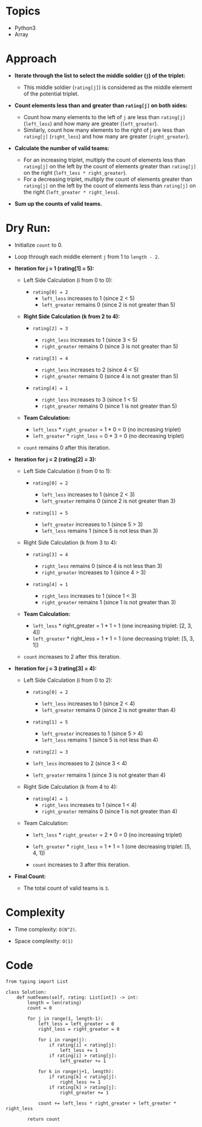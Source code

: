 # Topics
- Python3
- Array

# Approach
- **Iterate through the list to select the middle soldier (`j`) of the triplet:**
  - This middle soldier (`rating[j]`) is considered as the middle element of the potential triplet.

- **Count elements less than and greater than `rating[j]` on both sides:**
  - Count how many elements to the left of `j` are less than `rating[j]` (`left_less`) and how many are greater (`left_greater`).
  - Similarly, count how many elements to the right of j are less than `rating[j]` (`right_less`) and how many are greater (`right_greater`).

- **Calculate the number of valid teams:**
  - For an increasing triplet, multiply the count of elements less than `rating[j]` on the left by the count of elements greater than `rating[j]` on the right (`left_less * right_greater`).
  - For a decreasing triplet, multiply the count of elements greater than `rating[j]` on the left by the count of elements less than `rating[j]` on the right (`left_greater * right_less`).

- **Sum up the counts of valid teams.**
<!-- Describe your approach to solving the problem. -->

# **Dry Run:**
- Initialize `count` to 0.
- Loop through each middle element `j` from 1 to `length - 2`.

- **Iteration for j = 1 (rating[1] = 5):**
  - Left Side Calculation (i from 0 to 0):
    - `rating[0] = 2`
      - `left_less` increases to 1 (since 2 < 5)
      - `left_greater` remains 0 (since 2 is not greater than 5)

  - **Right Side Calculation (k from 2 to 4):**
    - `rating[2] = 3`
      - `right_less` increases to 1 (since 3 < 5)
      - `right_greater` remains 0 (since 3 is not greater than 5)

    - `rating[3] = 4`
      - `right_less` increases to 2 (since 4 < 5)
      - `right_greater` remains 0 (since 4 is not greater than 5)

    - `rating[4] = 1`
      - `right_less` increases to 3 (since 1 < 5)
      - `right_greater` remains 0 (since 1 is not greater than 5)

  - **Team Calculation:**
    - `left_less` * `right_greater` = 1 * 0 = 0 (no increasing triplet)
    - `left_greater` * `right_less` = 0 * 3 = 0 (no decreasing triplet)

  - `count` remains 0 after this iteration.

- **Iteration for j = 2 (rating[2] = 3):**
  - Left Side Calculation (i from 0 to 1):
    - `rating[0] = 2`
      - `left_less` increases to 1 (since 2 < 3)
      - `left_greater` remains 0 (since 2 is not greater than 3)

    - `rating[1] = 5`
      - `left_greater` increases to 1 (since 5 > 3)
      - `left_less` remains 1 (since 5 is not less than 3)

  - Right Side Calculation (k from 3 to 4):
    - `rating[3] = 4`
      - `right_less` remains 0 (since 4 is not less than 3)
      - `right_greater` increases to 1 (since 4 > 3)

    - `rating[4] = 1`
      - `right_less` increases to 1 (since 1 < 3)
      - `right_greater` remains 1 (since 1 is not greater than 3)

  - **Team Calculation:**
    - `left_less` * right_greater = 1 * 1 = 1 (one increasing triplet: [2, 3, 4])
    - `left_greater` * right_less = 1 * 1 = 1 (one decreasing triplet: [5, 3, 1])
  - `count` increases to 2 after this iteration.

- **Iteration for j = 3 (rating[3] = 4):**
  - Left Side Calculation (i from 0 to 2):
    - `rating[0] = 2`
      - `left_less` increases to 1 (since 2 < 4)
      - `left_greater` remains 0 (since 2 is not greater than 4)

    - `rating[1] = 5`
      - `left_greater` increases to 1 (since 5 > 4)
      - `left_less` remains 1 (since 5 is not less than 4)

    - `rating[2] = 3`
    - `left_less` increases to 2 (since 3 < 4)
    - `left_greater` remains 1 (since 3 is not greater than 4)

  - Right Side Calculation (k from 4 to 4):
    - `rating[4] = 1`
      - `right_less` increases to 1 (since 1 < 4)
      - `right_greater` remains 0 (since 1 is not greater than 4)
  - Team Calculation:
    - `left_less` * `right_greater` = 2 * 0 = 0 (no increasing triplet)
    - `left_greater` * `right_less` = 1 * 1 = 1 (one decreasing triplet: [5, 4, 1])

    - `count` increases to 3 after this iteration.

- **Final Count:**
  - The total count of valid teams is `3`.


# Complexity
- Time complexity: `O(N^2)`.
<!-- Add your time complexity here, e.g. $$O(n)$$ -->

- Space complexity: `O(1)`
<!-- Add your space complexity here, e.g. $$O(n)$$ -->

# Code
```
from typing import List

class Solution:
    def numTeams(self, rating: List[int]) -> int:
        length = len(rating)
        count = 0

        for j in range(1, length-1):
            left_less = left_greater = 0
            right_less = right_greater = 0

            for i in range(j):
                if rating[i] < rating[j]:
                    left_less += 1
                if rating[i] > rating[j]:
                    left_greater += 1

            for k in range(j+1, length):
                if rating[k] < rating[j]:
                    right_less += 1
                if rating[k] > rating[j]:
                    right_greater += 1

            count += left_less * right_greater + left_greater * right_less

        return count

```